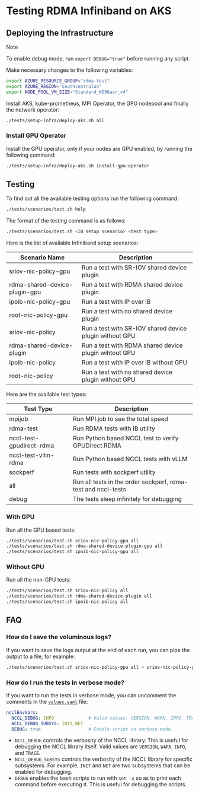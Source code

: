 # Testing RDMA Infiniband on AKS

## Deploying the Infrastructure

> [!NOTE]
> To enable debug mode, run `export DEBUG="true"` before running any script.

Make necessary changes to the following variables:

```bash
export AZURE_RESOURCE_GROUP="rdma-test"
export AZURE_REGION="southcentralus"
export NODE_POOL_VM_SIZE="Standard_ND96asr_v4"
```

Install AKS, kube-prometheus, MPI Operator, the GPU nodepool and finally the network operator:

```bash
./tests/setup-infra/deploy-aks.sh all
```

### Install GPU Operator

Install the GPU operator, only if your nodes are GPU enabled, by running the following command:

```bash
./tests/setup-infra/deploy-aks.sh install-gpu-operator
```

## Testing

To find out all the available testing options run the following command:

```bash
./tests/scenarios/test.sh help
```

The format of the testing command is as follows:

```bash
./tests/scenarios/test.sh <IB setup scenario> <test type>
```

Here is the list of available Infiniband setup scenarios:

| Scenario Name                 | Description                                             |
|-------------------------------|---------------------------------------------------------|
| sriov-nic-policy-gpu          | Run a test with SR-IOV shared device plugin             |
| rdma-shared-device-plugin-gpu | Run a test with RDMA shared device plugin               |
| ipoib-nic-policy-gpu          | Run a test with IP over IB                              |
| root-nic-policy-gpu           | Run a test with no shared device plugin                 |
| sriov-nic-policy              | Run a test with SR-IOV shared device plugin without GPU |
| rdma-shared-device-plugin     | Run a test with RDMA shared device plugin wihtout GPU   |
| ipoib-nic-policy              | Run a test with IP over IB without GPU                  |
| root-nic-policy               | Run a test with no shared device plugin without GPU     |

Here are the available test types:

| Test Type                | Description                                                   |
|--------------------------|---------------------------------------------------------------|
| mpijob                   | Run MPI job to see the total speed                            |
| rdma-test                | Run RDMA tests with IB utility                                |
| nccl-test-gpudirect-rdma | Run Python based NCCL test to verify GPUDirect RDMA           |
| nccl-test-vllm-rdma      | Run Python based NCCL tests with vLLM                         |
| sockperf                 | Run tests with sockperf utility                               |
| all                      | Run all tests in the order sockperf, rdma-test and nccl-tests |
| debug                    | The tests sleep infinitely for debugging                      |

### With GPU

Run all the GPU based tests:

```bash
./tests/scenarios/test.sh sriov-nic-policy-gpu all
./tests/scenarios/test.sh rdma-shared-device-plugin-gpu all
./tests/scenarios/test.sh ipoib-nic-policy-gpu all
```

### Without GPU

Run all the non-GPU tests:

```bash
./tests/scenarios/test.sh sriov-nic-policy all
./tests/scenarios/test.sh rdma-shared-device-plugin all
./tests/scenarios/test.sh ipoib-nic-policy all
```

## FAQ

### How do I save the voluminous logs?

If you want to save the logs output at the end of each run, you can pipe the output to a file, for example:

```bash
./tests/scenarios/test.sh sriov-nic-policy-gpu all > sriov-nic-policy-gpu-all.log 2>&1
```

### How do I run the tests in verbose mode?

If you want to run the tests in verbose mode, you can uncomment the comments in the [`values.yaml`](scenarios/k8s/values.yaml) file:

```yaml
ncclEnvVars:
  NCCL_DEBUG: INFO             # Valid values: VERSION, WARN, INFO, TRACE
  NCCL_DEBUG_SUBSYS: INIT,NET
  DEBUG: true                  # Enable script in verbose mode.

```

- `NCCL_DEBUG` controls the verbosity of the NCCL library. This is useful for debugging the NCCL library itself. Valid values are `VERSION`, `WARN`, `INFO`, and `TRACE`.
- `NCCL_DEBUG_SUBSYS` controls the verbosity of the NCCL library for specific subsystems. For example, `INIT` and `NET` are two subsystems that can be enabled for debugging.
- `DEBUG` enables the bash scripts to run with `set -x` so as to print each command before executing it. This is useful for debugging the scripts.

